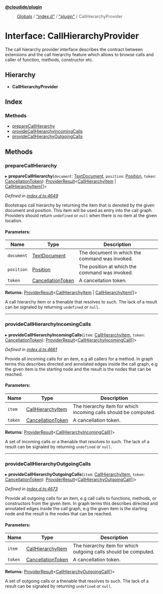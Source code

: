 **[@cloudide/plugin](../README.md)**

> [Globals](../README.md) / ["index.d"](../modules/_index_d_.md) / ["plugin"](../modules/_index_d_._plugin_.md) / CallHierarchyProvider

# Interface: CallHierarchyProvider

The call hierarchy provider interface describes the contract between extensions
and the call hierarchy feature which allows to browse calls and caller of function,
methods, constructor etc.

## Hierarchy

* **CallHierarchyProvider**

## Index

### Methods

* [prepareCallHierarchy](_index_d_._plugin_.callhierarchyprovider.md#preparecallhierarchy)
* [provideCallHierarchyIncomingCalls](_index_d_._plugin_.callhierarchyprovider.md#providecallhierarchyincomingcalls)
* [provideCallHierarchyOutgoingCalls](_index_d_._plugin_.callhierarchyprovider.md#providecallhierarchyoutgoingcalls)

## Methods

### prepareCallHierarchy

▸ **prepareCallHierarchy**(`document`: [TextDocument](_index_d_._plugin_.textdocument.md), `position`: [Position](../classes/_index_d_._plugin_.position.md), `token`: [CancellationToken](_index_d_._plugin_.cancellationtoken.md)): [ProviderResult](../modules/_index_d_._plugin_.md#providerresult)\<[CallHierarchyItem](../classes/_index_d_._plugin_.callhierarchyitem.md) \| [CallHierarchyItem](../classes/_index_d_._plugin_.callhierarchyitem.md)[]>

*Defined in [index.d.ts:4649](https://github.com/shuyaqian/cloudide-plugin-api/blob/57a3a2a/index.d.ts#L4649)*

Bootstraps call hierarchy by returning the item that is denoted by the given document
and position. This item will be used as entry into the call graph. Providers should
return `undefined` or `null` when there is no item at the given location.

#### Parameters:

Name | Type | Description |
------ | ------ | ------ |
`document` | [TextDocument](_index_d_._plugin_.textdocument.md) | The document in which the command was invoked. |
`position` | [Position](../classes/_index_d_._plugin_.position.md) | The position at which the command was invoked. |
`token` | [CancellationToken](_index_d_._plugin_.cancellationtoken.md) | A cancellation token. |

**Returns:** [ProviderResult](../modules/_index_d_._plugin_.md#providerresult)\<[CallHierarchyItem](../classes/_index_d_._plugin_.callhierarchyitem.md) \| [CallHierarchyItem](../classes/_index_d_._plugin_.callhierarchyitem.md)[]>

A call hierarchy item or a thenable that resolves to such. The lack of a result can be
signaled by returning `undefined` or `null`.

___

### provideCallHierarchyIncomingCalls

▸ **provideCallHierarchyIncomingCalls**(`item`: [CallHierarchyItem](../classes/_index_d_._plugin_.callhierarchyitem.md), `token`: [CancellationToken](_index_d_._plugin_.cancellationtoken.md)): [ProviderResult](../modules/_index_d_._plugin_.md#providerresult)\<[CallHierarchyIncomingCall](../classes/_index_d_._plugin_.callhierarchyincomingcall.md)[]>

*Defined in [index.d.ts:4661](https://github.com/shuyaqian/cloudide-plugin-api/blob/57a3a2a/index.d.ts#L4661)*

Provide all incoming calls for an item, e.g all callers for a method. In graph terms this describes directed
and annotated edges inside the call graph, e.g the given item is the starting node and the result is the nodes
that can be reached.

#### Parameters:

Name | Type | Description |
------ | ------ | ------ |
`item` | [CallHierarchyItem](../classes/_index_d_._plugin_.callhierarchyitem.md) | The hierarchy item for which incoming calls should be computed. |
`token` | [CancellationToken](_index_d_._plugin_.cancellationtoken.md) | A cancellation token. |

**Returns:** [ProviderResult](../modules/_index_d_._plugin_.md#providerresult)\<[CallHierarchyIncomingCall](../classes/_index_d_._plugin_.callhierarchyincomingcall.md)[]>

A set of incoming calls or a thenable that resolves to such. The lack of a result can be
signaled by returning `undefined` or `null`.

___

### provideCallHierarchyOutgoingCalls

▸ **provideCallHierarchyOutgoingCalls**(`item`: [CallHierarchyItem](../classes/_index_d_._plugin_.callhierarchyitem.md), `token`: [CancellationToken](_index_d_._plugin_.cancellationtoken.md)): [ProviderResult](../modules/_index_d_._plugin_.md#providerresult)\<[CallHierarchyOutgoingCall](../classes/_index_d_._plugin_.callhierarchyoutgoingcall.md)[]>

*Defined in [index.d.ts:4673](https://github.com/shuyaqian/cloudide-plugin-api/blob/57a3a2a/index.d.ts#L4673)*

Provide all outgoing calls for an item, e.g call calls to functions, methods, or constructors from the given item. In
graph terms this describes directed and annotated edges inside the call graph, e.g the given item is the starting
node and the result is the nodes that can be reached.

#### Parameters:

Name | Type | Description |
------ | ------ | ------ |
`item` | [CallHierarchyItem](../classes/_index_d_._plugin_.callhierarchyitem.md) | The hierarchy item for which outgoing calls should be computed. |
`token` | [CancellationToken](_index_d_._plugin_.cancellationtoken.md) | A cancellation token. |

**Returns:** [ProviderResult](../modules/_index_d_._plugin_.md#providerresult)\<[CallHierarchyOutgoingCall](../classes/_index_d_._plugin_.callhierarchyoutgoingcall.md)[]>

A set of outgoing calls or a thenable that resolves to such. The lack of a result can be
signaled by returning `undefined` or `null`.
